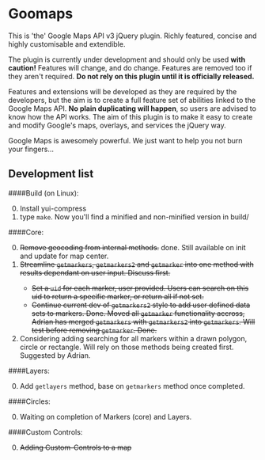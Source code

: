 # Goomaps

This is 'the' Google Maps API v3 jQuery plugin. Richly featured, concise and highly customisable and extendible.

The plugin is currently under development and should only be used **with caution!** Features will change, and do change. Features are removed too if they aren't required. **Do not rely on this plugin until it is officially released.**

Features and extensions will be developed as they are required by the developers, but the aim is to create a full feature set of abilities linked to the Google Maps API. **No plain duplicating will happen**, so users are advised to know how the API works. The aim of this plugin is to make it easy to create and modify Google's  maps, overlays, and services the jQuery way.

Google Maps is awesomely powerful. We just want to help you not burn your fingers...

## Development list

####Build (on Linux):

0. Install yui-compress
0. type `make`. Now you'll find a minified and non-minified version in build/

####Core:

0.	<del>Remove geocoding from internal methods.</del> done. Still available on init and update for map center.
0.	<del>Streamline `getmarkers`, `getmarkers2` and `getmarker` into one method with results dependant on user input. Discuss first.
	-	Set a `uid` for each marker, user provided. Users can search on this uid to return a specific marker, or return all if not set.
	-	Continue current dev of `getmarkers2` style to add user defined data sets to markers.</del>
	Done. Moved all `getmarker` functionality accross, Adrian has merged `getmarkers` with `getmarkers2` into `getmarkers`. <del>Will test before removing `getmarker`.</del> Done.
0.	Considering adding searching for all markers within a drawn polygon, circle or rectangle. Will rely on those methods being created first. Suggested by Adrian.

####Layers:

0.	Add `getlayers` method, base on `getmarkers` method once completed.

####Circles:

0.	Waiting on completion of Markers (core) and Layers.

####Custom Controls:

0. <del>Adding Custom-Controls to a map</del>
